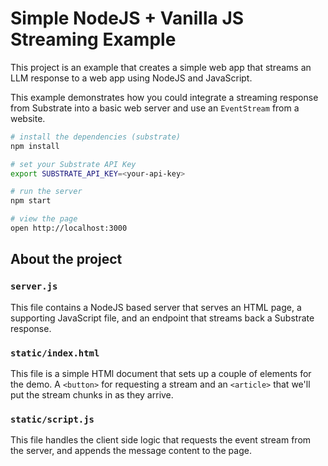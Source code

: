# Simple NodeJS + Vanilla JS Streaming Example

This project is an example that creates a simple web app that streams an LLM response to a web app using NodeJS and JavaScript.

This example demonstrates how you could integrate a streaming response from Substrate into a basic web server and use an `EventStream` from
a website.

```sh
# install the dependencies (substrate)
npm install

# set your Substrate API Key
export SUBSTRATE_API_KEY=<your-api-key>

# run the server
npm start

# view the page
open http://localhost:3000
```

## About the project

### `server.js`

This file contains a NodeJS based server that serves an HTML page, a supporting JavaScript file, and an endpoint that streams back a Substrate response.

### `static/index.html`

This file is a simple HTMl document that sets up a couple of elements for the demo. A `<button>` for requesting a stream and an `<article>` that we'll put the stream chunks in as they arrive.

### `static/script.js`

This file handles the client side logic that requests the event stream from the server, and appends the message content to the page.
